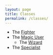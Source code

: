 ```yaml
---
layout: page
title: Classes
permalink: /classes/
---
```


- The [Fighter](/class/fighter)
- The [Magic User](/class/magic-user)
   - The [Wizard](/class/magic-user/wizard)
- The [Specialist](/class/specialist)
